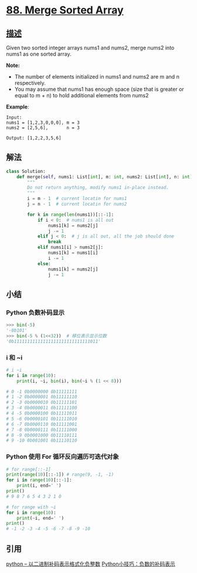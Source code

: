 # [88. Merge Sorted Array](https://leetcode.com/problems/merge-sorted-array/)

## [描述](https://leetcode.com/problems/merge-sorted-array/)

Given two sorted integer arrays nums1 and nums2, merge nums2 into nums1 as one sorted array.

**Note:**

- The number of elements initialized in nums1 and nums2 are m and n respectively.
- You may assume that nums1 has enough space (size that is greater or equal to m + n) to hold additional elements from nums2

**Example**:

```text
Input:
nums1 = [1,2,3,0,0,0], m = 3
nums2 = [2,5,6],       n = 3

Output: [1,2,2,3,5,6]
```

## 解法

```python
class Solution:
    def merge(self, nums1: List[int], m: int, nums2: List[int], n: int) -> None:
        """
        Do not return anything, modify nums1 in-place instead.
        """
        i = m - 1  # current locatin for nums1
        j = n - 1  # current locatin for nums2

        for k in range(len(nums1))[::-1]:
            if i < 0:  # nums1 is all out
                nums1[k] = nums2[j]
                j -= 1
            elif j < 0:  # j is all out, all the job should done
                break
            elif nums1[i] > nums2[j]:
                nums1[k] = nums1[i]
                i -= 1
            else:
                nums1[k] = nums2[j]
                j -= 1
```

## 小结

### Python 负数补码显示

```python
>>> bin(-5)
'-0b101'
>>> bin(-5 % (1<<32))  # 移位表示显示位数
'0b11111111111111111111111111111011'
```

### i 和 ~i

```python
# i ~i
for i in range(10):
    print(i, ~i, bin(i), bin(~i % (1 << 8)))

# 0 -1 0b0000000 0b11111111
# 1 -2 0b0000001 0b11111110
# 2 -3 0b0000010 0b11111101
# 3 -4 0b0000011 0b11111100
# 4 -5 0b0000100 0b11111011
# 5 -6 0b0000101 0b11111010
# 6 -7 0b0000110 0b11111001
# 7 -8 0b0000111 0b11111000
# 8 -9 0b0001000 0b11110111
# 9 -10 0b001001 0b11110110

```

### Python 使用 For 循环反向遍历可迭代对象

```python
# for range[::-1]
print(range(10)[::-1]) # range(9, -1, -1)
for i in range(10)[::-1]:
    print(i, end=' ')
print()
# 9 8 7 6 5 4 3 2 1 0

# for range with ~i
for i in range(10):
    print(~i, end=' ')
print()
# -1 -2 -3 -4 -5 -6 -7 -8 -9 -10
```

## 引用

[python – 以二进制补码表示格式化负整数](https://codeday.me/bug/20190328/843967.html)
[Python小技巧：负数的补码表示](https://www.jianshu.com/p/96ea0b077051)
